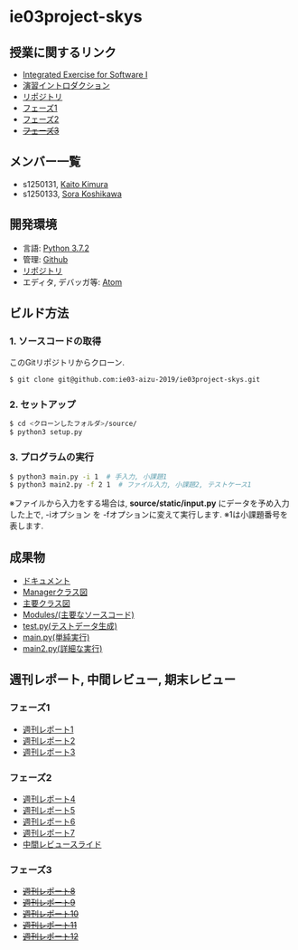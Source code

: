 # ie03project-skys

## 授業に関するリンク

- [Integrated Exercise for Software I](http://web-int.u-aizu.ac.jp/course/ie-soft1/)
- [演習イントロダクション](http://web-int.u-aizu.ac.jp/course/ie-soft1/ISE2019_intro.pdf)
- [リポジトリ](https://github.com/ie03-aizu-2019/ie03project-skys)
- [フェーズ1](http://web-int.u-aizu.ac.jp/course/ie-soft1/ISE2019_phase1.pdf)
- [フェーズ2](http://web-int.u-aizu.ac.jp/course/ie-soft1/ISE2019_phase2.pdf)
- ~~[フェーズ3](http://web-int.u-aizu.ac.jp/course/ie-soft1/ISE2019_phase3.pdf)~~

## メンバー一覧

- s1250131, [Kaito Kimura](https://github.com/s1250131-Kimura)
- s1250133, [Sora Koshikawa](https://github.com/s1250133-koshikawa)

## 開発環境

- 言語: [Python 3.7.2](https://www.python.org/)
- 管理: [Github](https://github.com/)
- [リポジトリ](https://github.com/ie03-aizu-2019/ie03project-skys)
- エディタ, デバッガ等: [Atom](https://atom.io/)



## ビルド方法

### 1. ソースコードの取得

このGitリポジトリからクローン.

``` sh
$ git clone git@github.com:ie03-aizu-2019/ie03project-skys.git
```

### 2. セットアップ

``` sh
$ cd <クローンしたフォルダ>/source/
$ python3 setup.py
```

### 3. プログラムの実行

``` sh
$ python3 main.py -i 1  # 手入力, 小課題1
$ python3 main2.py -f 2 1  # ファイル入力, 小課題2, テストケース1
```

※ファイルから入力をする場合は, **source/static/input.py** にデータを予め入力した上で, -iオプション を -fオプションに変えて実行します.
※1は小課題番号を表します.


## 成果物

- [ドキュメント](https://htmlpreview.github.io/?https://github.com/ie03-aizu-2019/ie03project-skys/blob/master/document.html)
- [Managerクラス図](https://github.com/ie03-aizu-2019/ie03project-skys/tree/master/Reports/images/manager.png)
- [主要クラス図](https://github.com/ie03-aizu-2019/ie03project-skys/tree/master/Reports/images/Segments.png)
- [Modules/(主要なソースコード)](https://github.com/ie03-aizu-2019/ie03project-skys/tree/master/source/Modules)
- [test.py(テストデータ生成)](https://github.com/ie03-aizu-2019/ie03project-skys/tree/master/source/test.py)
- [main.py(単純実行)](https://github.com/ie03-aizu-2019/ie03project-skys/tree/master/source/main.py)
- [main2.py(詳細な実行)](https://github.com/ie03-aizu-2019/ie03project-skys/tree/master/source/main2.py)

## 週刊レポート, 中間レビュー, 期末レビュー

### フェーズ1

- [週刊レポート1](https://github.com/ie03-aizu-2019/ie03project-skys/tree/master/Reports/report01.md)
- [週刊レポート2](https://github.com/ie03-aizu-2019/ie03project-skys/tree/master/Reports/report02.md)
- [週刊レポート3](https://github.com/ie03-aizu-2019/ie03project-skys/tree/master/Reports/report03.md)

### フェーズ2

- [週刊レポート4](https://github.com/ie03-aizu-2019/ie03project-skys/tree/master/Reports/report04.md)
- [週刊レポート5](https://github.com/ie03-aizu-2019/ie03project-skys/tree/master/Reports/report05.md)
- [週刊レポート6](https://github.com/ie03-aizu-2019/ie03project-skys/tree/master/Reports/report06.md)
- [週刊レポート7](https://github.com/ie03-aizu-2019/ie03project-skys/tree/master/Reports/report07.md)
- [中間レビュースライド](https://github.com/ie03-aizu-2019/ie03project-skys/tree/master/Reports/Midterm.pptx)

### フェーズ3

- ~~[週刊レポート8](https://github.com/ie03-aizu-2019/ie03project-skys/tree/master/Reports/report08.md)~~
- ~~[週刊レポート9](https://github.com/ie03-aizu-2019/ie03project-skys/tree/master/Reports/report09.md)~~
- ~~[週刊レポート10](https://github.com/ie03-aizu-2019/ie03project-skys/tree/master/Reports/report10.md)~~
- ~~[週刊レポート11](https://github.com/ie03-aizu-2019/ie03project-skys/tree/master/Reports/report10.md)~~
- ~~[週刊レポート12](https://github.com/ie03-aizu-2019/ie03project-skys/tree/master/Reports/report10.md)~~
